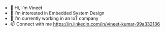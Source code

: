 - 👋 Hi, I’m Vineet
- 👀 I’m interested in Embedded System Design
- 🌱 I’m currently working in an IoT company
- 📫 Connect with me https://in.linkedin.com/in/vineet-kumar-99a332136
